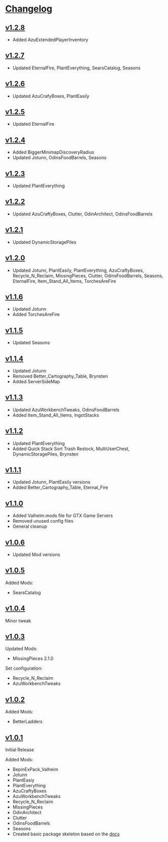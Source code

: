 # [Changelog]

## [v1.2.8]

  - Added AzuExtendedPlayerInventory

## [v1.2.7]

  - Updated EternalFire, PlantEverything, SearsCatalog, Seasons

## [v1.2.6]

  - Updated AzuCrafyBoxes, PlantEasily

## [v1.2.5]

  - Updated EternalFire

## [v1.2.4]

  - Added BiggerMinimapDiscoveryRadius
  - Updated Jotunn, OdinsFoodBarrels, Seasons

## [v1.2.3]

  - Updated PlantEverything

## [v1.2.2]

  - Updated AzuCraftyBoxes, Clutter, OdinArchitect, OdinsFoodBarrels

## [v1.2.1]

  - Updated DynamicStoragePiles

## [v1.2.0]

  - Updated Jotunn, PlantEasily, PlantEverything, AzuCraftyBoxes, Recycle_N_Reclaim, MissingPieces, Clutter, OdinsFoodBarrels, Seasons, EternalFire, Item_Stand_All_Items, TorchesAreFire

## [v1.1.6]

  - Updated Jotunn
  - Added TorchesAreFire

## [v1.1.5]

  - Updated Seasons

## [v1.1.4]

  - Updated Jotunn
  - Removed Better_Cartography_Table, Brynsten
  - Added ServerSideMap
  
## [v1.1.3]

  - Updated AzuWorkbenchTweaks, OdinsFoodBarrels
  - Added Item_Stand_All_Items, IngotStacks

## [v1.1.2]

  - Updated PlantEverything
  - Added Quick Stack Sort Trash Restock, MultiUserChest, DynamicStoragePiles, Brynsten

## [v1.1.1]

  - Updated Jotunn, PlantEasily versions
  - Added Better_Cartography_Table, Eternal_Fire

## [v1.1.0]

  - Added Valheim.mods file for GTX Game Servers
  - Removed unused config files
  - General cleanup

## [v1.0.6]

  - Updated Mod versions

## [v1.0.5]

Added Mods:

  - SearsCatalog

## [v1.0.4]

Minor tweak

## [v1.0.3]

Updated Mods:

  - MissingPieces 2.1.0

Set configuration:

  - Recycle_N_Reclaim
  - AzuWorkbenchTweaks

## [v1.0.2]

Added Mods:

  - BetterLadders

## [v1.0.1]

Initial Release

Added Mods:

  - BepinExPack_Valheim
  - Jotunn
  - PlantEasiy
  - PlantEverything
  - AzuCraftyBoxes
  - AzuWorkbenchTweaks
  - Recycle_N_Reclaim
  - MissingPieces
  - OdinArchitect
  - Clutter
  - OdinsFoodBarrels
  - Seasons
  - Created basic package skeleton based on the [docs]

[v1.2.8]: https://github.com/finn-epoch/moonheim_modpack/compare/v1.2.7...v1.2.8
[v1.2.7]: https://github.com/finn-epoch/moonheim_modpack/compare/v1.2.6...v1.2.7
[v1.2.6]: https://github.com/finn-epoch/moonheim_modpack/compare/v1.2.5...v1.2.6
[v1.2.5]: https://github.com/finn-epoch/moonheim_modpack/compare/v1.2.4...v1.2.5
[v1.2.4]: https://github.com/finn-epoch/moonheim_modpack/compare/v1.2.3...v1.2.4
[v1.2.3]: https://github.com/finn-epoch/moonheim_modpack/compare/v1.2.2...v1.2.3
[v1.2.2]: https://github.com/finn-epoch/moonheim_modpack/compare/v1.2.1...v1.2.2
[v1.2.1]: https://github.com/finn-epoch/moonheim_modpack/compare/v1.2.0...v1.2.1
[v1.2.0]: https://github.com/finn-epoch/moonheim_modpack/compare/v1.1.6...v1.2.0
[v1.1.6]: https://github.com/finn-epoch/moonheim_modpack/compare/v1.1.5...v1.1.6
[v1.1.5]: https://github.com/finn-epoch/moonheim_modpack/compare/v1.1.4...v1.1.5
[v1.1.4]: https://github.com/finn-epoch/moonheim_modpack/compare/v1.1.3...v1.1.4
[v1.1.3]: https://github.com/finn-epoch/moonheim_modpack/compare/v1.1.2...v1.1.3
[v1.1.2]: https://github.com/finn-epoch/moonheim_modpack/compare/v1.1.1...v1.1.2
[v1.1.1]: https://github.com/finn-epoch/moonheim_modpack/compare/1.0.1...v1.1.1
[v1.1.0]: https://github.com/finn-epoch/moonheim_modpack/compare/v1.0.6...1.1.0
[v1.0.6]: https://github.com/finn-epoch/moonheim_modpack/compare/v1.0.5...v1.0.6
[v1.0.5]: https://github.com/finn-epoch/moonheim_modpack/compare/v1.0.4...v1.0.5
[v1.0.4]: https://github.com/finn-epoch/moonheim_modpack/compare/v1.0.3...v1.0.4
[v1.0.3]: https://github.com/finn-epoch/moonheim_modpack/compare/v1.0.2...v1.0.3
[v1.0.2]: https://github.com/finn-epoch/moonheim_modpack/compare/v1.0.1...v1.0.2
[v1.0.1]: https://github.com/finn-epoch/moonheim_modpack/compare/v1.0.1...main
[docs]: https://thunderstore.io/package/create/docs/
[changelog]: https://keepachangelog.com/en/1.0.0/